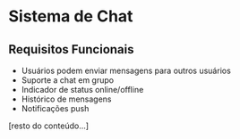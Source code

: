 # Sistema de Chat

## Requisitos Funcionais

- Usuários podem enviar mensagens para outros usuários
- Suporte a chat em grupo
- Indicador de status online/offline
- Histórico de mensagens
- Notificações push

[resto do conteúdo...]